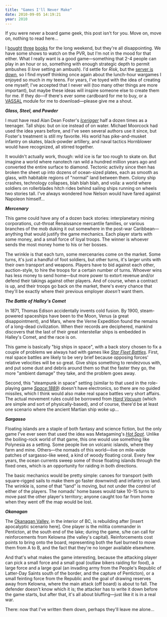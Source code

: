 ```yaml
---
title: "Games I'll Never Make"
date: 2010-09-05 14:19:21
year: 2010
---
```

<p>
  If you were never a board game geek, this post isn't for you. Move on, move on, nothing to read here…
</p>

<p>
  I <a href="http://www.amazon.com/Chill-Elizabeth-Bear/dp/0553591088/">bought</a> <a href="http://www.amazon.com/Lord-Changing-Winds-Griffin-Trilogy/dp/0316072788/">three</a> <a href="http://www.amazon.com/This-Will-Change-Everything-Future/dp/0061899674/">books</a> for the long weekend, but they're all disappointing. We have some shows to watch on the PVR, but I'm not in the mood for that either. What I really want is a good game—something that 2-4 people can play in an hour or so, something with enough strategic depth to permit ambushes (I <em>love</em> setting an ambush). I'd settle for <em>Risk</em>, but the <a href="http://www.kongregate.com/games/Abalore/world-rebellion-ii">server is down</a>, so I find myself thinking once again about the lunch-hour wargames I enjoyed so much in my teens. For years, I've toyed with the idea of creating one myself; I've accepted that I never will (too many other things are more important), but maybe these ideas will inspire someone else to create them for me. If they do—if there's ever some cardboard for me to buy, or a <a href="http://www.vassalengine.org/">VASSAL</a> module for me to download—please give me a shout.
</p>

<p>
  <strong><em>Glass, Steel, and Powder</em></strong>
</p>

<p>
  I must have read Alan Dean Foster's <a href="http://www.amazon.com/Icerigger-Alan-Dean-Foster/dp/0450030423/"><em>Icerigger</em></a> half a dozen times as a teenager. Tall ships: but on ice instead of on water. Michael Moorcock had used the idea years before, and I've seen several authors use it since, but Foster's treatment is still my favorite. His world has pike-and-musket infantry on skates, black-powder artillery, and naval tactics Hornblower would have recognized, all stirred together.
</p>

<p>
  It wouldn't actually work, though: wild ice is far too rough to skate on. But imagine a world where nanotech ran wild a hundred million years ago and converted the entire surface to diamond. Tectonic activity since then has broken the sheet up into dozens of ocean-sized plates, each as smooth as glass, with habitable regions of "normal" land between them. Colony ship crashes, technology collapses, blah blah blah, and voila: a world where soldiers on rollerblades hitch rides behind sailing ships running on wheels two stories tall. I've always wondered how Nelson would have fared against Napoleon himself…
</p>

<p>
  <strong><em>Mercenary</em></strong>
</p>

<p>
  This game could have any of a dozen back stories: interplanetary mining corporations, cut-throat Renaissance mercantile families, or various branches of the mob duking it out somewhere in the post-war Caribbean—anything that would justify the game mechanics. Each player starts with some money, and a small force of loyal troops. The winner is whoever sends the most money home to his or her bosses.
</p>

<p>
  The wrinkle is that each turn, some mercenaries come on the market.  Some turns, it's just a handful of foot soldiers, but other turns, it's larger units with their own transport and weapons. Players have to bid against each other, auction-style, to hire the troops for a certain number of turns. Whoever wins has less money to send home—but more power to extort revenue and/or defend their takings against other players.  And of course, when a contract is up, and their troops go back on the market, there's every chance that they'll be exactly where their previous employer <em>doesn't</em> want them.
</p>

<p>
  <em><strong>The Battle of Halley's Comet</strong></em>
</p>

<p>
  In 1871, Thomas Edison accidentally invents cold fusion. By 1900, steam-powered spaceships have been to the Moon, Venus (a great disappointment), and Mars, where the Verne Expedition found the remains of a long-dead civilization. When their records are deciphered, mankind discovers that the last of their great interstellar ships is embedded in Halley's Comet, and the race is on.
</p>

<p>
  This game is basically "big ships in space", with a back story chosen to fix a couple of problems we always had with games like <a href="http://www.starfleetgames.com/starfleetbattles.shtml"><em>Star Fleet Battles</em></a>. First, real space battles are likely to be very brief because opposing forces' relative velocities will be so great. Give ships something to rendezvous with, and put some dust and debris around them so that the faster they go, the more "ambient damage" they take, and the problem goes away.
</p>

<p>
  Second, this "steampunk in space" setting (similar to that used in the role-playing game <a href="http://www.space1889.org/"><em>Space:1889</em></a>) doesn't have electronics, so there are no guided missiles, which I think would also make real space battles very short affairs. The actual movement rules could be borrowed from <a href="http://www.fatmessiahgames.com/fmg/hv/index.html"><em>Hard Vacuum</em></a> (which are simple and sort of physically-based), and of course, there'd be at least one scenario where the ancient Martian ship woke up…
</p>

<p>
  <strong><em>Sargasso</em></strong>
</p>

<p>
  Floating islands are a staple of both fantasy and science fiction, but the only game I've ever seen that used the idea was Metagaming's <a href="http://www.boardgamegeek.com/boardgame/3673/hot-spot"><em>Hot Spot</em></a>. Unlike the boiling-rock world of that game, this one would use something like Polynesia as a setting. Some people live on volcanic islands, where they farm and mine. Others—the nomads of this world—live on mile-wide patches of sargasso-like weed, a kind of woody floating coral. Every few years, the ocean currents sweep some of those floating islands through the fixed ones, which is an opportunity for raiding in both directions.
</p>

<p>
  The basic mechanics would be pretty simple: canoes for transport (with square-rigged sails to make them go faster downwind) and infantry on land. The wrinkle is, some of that "land" is moving, but not under the control of either of the players. The nomads' home bases would take 10-15 turns to move past the other player's territory; anyone caught too far from home when they went off the map would be lost.
</p>

<p>
  <strong><em>Okanagan</em></strong>
</p>

<p>
  The <a href="http://www.okanagan-now.com/images/okanagan_map.gif">Okanagan Valley</a>, in the interior of BC, is rebuilding after [insert apocalyptic scenario here]. One player is the militia commander in Penticton, at the south end of the lake; during the game, s/he can call for reinforcements from Kelowna (the valley's capital). Reinforcements cost points to bring onto the board, representing both the fuel burned to move them from A to B, and the fact that they're no longer available elsewhere.
</p>

<p>
  And that's what makes the game interesting, because the attacking player can pick a small force and a small goal (outlaw bikers raiding for food), a large force and a large goal (an invading army from the People's Republic of Latter-Day Saints south of the border, and the capture of Penticton), or a small feinting force from the Republic and the goal of drawing reserves away from Kelowna, where the main attack (off board) is about to fall. The defender doesn't know which it is; the attacker has to write it down before the game starts, but after that, it's all about bluffing—just like it is in a real war.
</p>

<p>
  There: now that I've written them down, perhaps they'll leave me alone…
</p>
